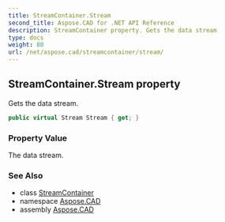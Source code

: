```yaml
---
title: StreamContainer.Stream
second_title: Aspose.CAD for .NET API Reference
description: StreamContainer property. Gets the data stream
type: docs
weight: 80
url: /net/aspose.cad/streamcontainer/stream/
---
```

## StreamContainer.Stream property

Gets the data stream.

```csharp
public virtual Stream Stream { get; }
```

### Property Value

The data stream.

### See Also

* class [StreamContainer](../)
* namespace [Aspose.CAD](../../../aspose.cad/)
* assembly [Aspose.CAD](../../../)



